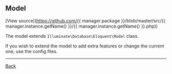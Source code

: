 ## Model 

[View source](https://github.com/{{ manager.package }}/blob/master/src/{{ manager.instance.getName() }}/{{ manager.instance.getName() }}.php))

The model extends ```Illuminate\Database\Eloquent\Model``` class.

If you wish to extend the model to add extra features or change the current one, use the config files.

---
[Back](index.md)